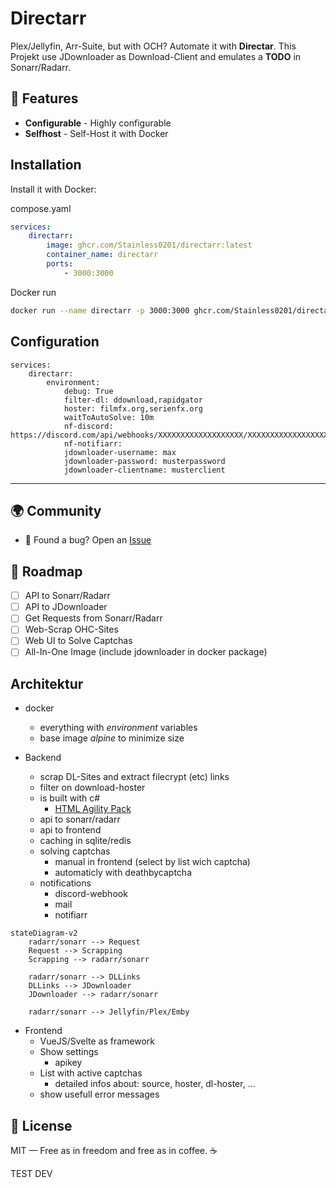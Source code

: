 # Directarr

Plex/Jellyfin, Arr-Suite, but with OCH? Automate it with **Directar**.
This Projekt use JDownloader as Download-Client and emulates a **TODO** in Sonarr/Radarr.

## 🚀 Features
- **Configurable** - Highly configurable
- **Selfhost** - Self-Host it with Docker

## Installation
Install it with Docker:

compose.yaml
```yaml
services:
    directarr:
        image: ghcr.com/Stainless0201/directarr:latest
        container_name: directarr
        ports:
            - 3000:3000
```
Docker run
```bash
docker run --name directarr -p 3000:3000 ghcr.com/Stainless0201/directarr:latest
```
## Configuration
```yaml:
services:
    directarr:
        environment:
            debug: True
            filter-dl: ddownload,rapidgator
            hoster: filmfx.org,serienfx.org
            waitToAutoSolve: 10m
            nf-discord: https://discord.com/api/webhooks/XXXXXXXXXXXXXXXXXXX/XXXXXXXXXXXXXXXXXXXXXXXXXXXXXXXXXXXXXXXXXXXXXXXXXXXXXXXXXXXXXXXXXXXX
            nf-notifiarr: 
            jdownloader-username: max
            jdownloader-password: musterpassword
            jdownloader-clientname: musterclient
```
---
## 🌍 Community

- 🐛 Found a bug? Open an [Issue](https://github.com/Stainless0201/directarr/issues)


## 🧩 Roadmap

- [ ] API to Sonarr/Radarr
- [ ] API to JDownloader
- [ ] Get Requests from Sonarr/Radarr
- [ ] Web-Scrap OHC-Sites
- [ ] Web UI to Solve Captchas
- [ ] All-In-One Image (include jdownloader in docker package)

## Architektur

- docker
    - everything with *environment* variables
    - base image *alpine* to minimize size

- Backend
    - scrap DL-Sites and extract filecrypt (etc) links
    - filter on download-hoster
    - is built with c#
        - [HTML Agility Pack](https://html-agility-pack.net/)
    - api to sonarr/radarr
    - api to frontend
    - caching in sqlite/redis
    - solving captchas
        - manual in frontend (select by list wich captcha)
        - automaticly with deathbycaptcha
    - notifications
        - discord-webhook
        - mail
        - notifiarr
    
```mermaid
stateDiagram-v2
    radarr/sonarr --> Request
    Request --> Scrapping
    Scrapping --> radarr/sonarr
    
    radarr/sonarr --> DLLinks
    DLLinks --> JDownloader
    JDownloader --> radarr/sonarr

    radarr/sonarr --> Jellyfin/Plex/Emby
```

- Frontend
    - VueJS/Svelte as framework
    - Show settings
        - apikey
    - List with active captchas
        - detailed infos about: source, hoster, dl-hoster, ...
    - show usefull error messages

## 📜 License

MIT — Free as in freedom and free as in coffee. ☕


TEST DEV